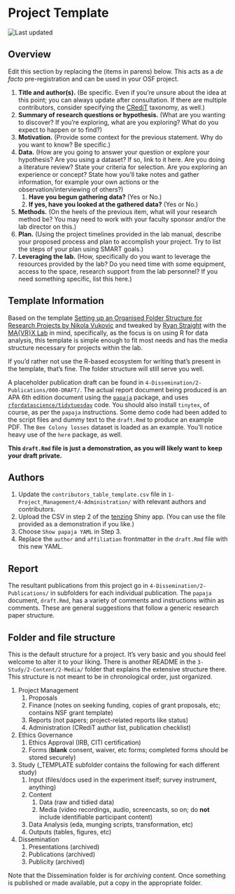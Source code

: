
# Project Template

![Last
updated](https://img.shields.io/github/last-commit/mavrxlab/project-template)

<!-- Only edit README.Rmd, never README.md! Knitting README.Rmd will produce README.md -->

## Overview

Edit this section by replacing the (items in parens) below. This acts as
a *de facto* pre-registration and can be used in your OSF project.

1.  **Title and author(s).** (Be specific. Even if you’re unsure about
    the idea at this point; you can always update after consultation. If
    there are multiple contributors, consider specifying the
    [CRediT](https://casrai.org/credit/) taxonomy, as well.)
2.  **Summary of research questions or hypothesis.** (What are you
    wanting to discover? If you’re exploring, what are you exploring?
    What do you expect to happen or to find?)
3.  **Motivation.** (Provide some context for the previous statement.
    Why do you want to know? Be specific.)
4.  **Data.** (How are you going to answer your question or explore your
    hypothesis? Are you using a dataset? If so, link to it here. Are you
    doing a literature review? State your criteria for selection. Are
    you exploring an experience or concept? State how you’ll take notes
    and gather information, for example your own actions or the
    observation/interviewing of others?)
    1.  **Have you begun gathering data?** (Yes or No.)
    2.  **If yes, have you looked at the gathered data?** (Yes or No.)
5.  **Methods.** (On the heels of the previous item, what will your
    research method be? You may need to work with your faculty sponsor
    and/or the lab director on this.)
6.  **Plan.** (Using the project timelines provided in the lab manual,
    describe your proposed process and plan to accomplish your project.
    Try to list the steps of your plan using SMART goals.)
7.  **Leveraging the lab.** (How, specifically do you want to leverage
    the resources provided by the lab? Do you need time with some
    equipment, access to the space, research support from the lab
    personnel? If you need something specific, list this here.)

## Template Information

Based on the template [Setting up an Organised Folder Structure for
Research Projects by Nikola
Vukovic](http://www.nikola.me/folder_structure.html) and tweaked by
[Ryan Straight](https://github.com/ryanstraight) with the [MA{VR}X
Lab](https://mavrxlab.org) in mind, specifically, as the focus is on
using R for data analysis, this template is simple enough to fit most
needs and has the media structure necessary for projects within the lab.

If you’d rather not use the R-based ecosystem for writing that’s present
in the template, that’s fine. The folder structure will still serve you
well.

A placeholder publication draft can be found in
`4-Dissemination/2-Publications/000-DRAFT/`. The actual report document
being produced is an APA 6th edition document using the
[`papaja`](https://github.com/crsh/papaja) package, and uses
[`rfordatascience/tidytuesday`](https://github.com/rfordatascience/tidytuesday)
code. You should also install `tinytex`, of course, as per the `papaja`
instructions. Some demo code had been added to the script files and
dummy text to the `draft.Rmd` to produce an example PDF. The
`Bee Colony losses` dataset is loaded as an example. You’ll notice heavy
use of the `here` package, as well.

**This `draft.Rmd` file is just a demonstration, as you will likely want
to keep your draft private.**

## Authors

1.  Update the `contributors_table_template.csv` file in
    `1-Project_Management/4-Administration/` with relevant authors and
    contributors.
2.  Upload the CSV in step 2 of the
    [tenzing](https://rollercoaster.shinyapps.io/tenzing/) Shiny app.
    (You can use the file provided as a demonstration if you like.)
3.  Choose `Show papaja YAML` in Step 3.
4.  Replace the `author` and `affiliation` frontmatter in the
    `draft.Rmd` file with this new YAML.

## Report

The resultant publications from this project go in
`4-Dissemination/2-Publications/` in subfolders for each individual
publication. The `papaja` document, `draft.Rmd`, has a variety of
comments and instructions within as comments. These are general
suggestions that follow a generic research paper structure.

## Folder and file structure

This is the default structure for a project. It’s very basic and you
should feel welcome to alter it to your liking. There is another README
in the `3-Study/2-Content/2-Media/` folder that explains the extensive
structure there. This structure is not meant to be in chronological
order, just organized.

1.  Project Management
    1.  Proposals
    2.  Finance (notes on seeking funding, copies of grant proposals,
        etc; contains NSF grant template)
    3.  Reports (not papers; project-related reports like status)
    4.  Administration (CRediT author list, publication checklist)
2.  Ethics Governance
    1.  Ethics Approval (IRB, CITI certification)
    2.  Forms (**blank** consent, waiver, etc forms; completed forms
        should be stored securely)
3.  Study (\_TEMPLATE subfolder contains the following for each
    different study)
    1.  Input (files/docs used in the experiment itself; survey
        instrument, anything)
    2.  Content
        1.  Data (raw and tidied data)
        2.  Media (video recordings, audio, screencasts, so on; do
            **not** include identifiable participant content)
    3.  Data Analysis (eda, munging scripts, transformation, etc)
    4.  Outputs (tables, figures, etc)
4.  Dissemination
    1.  Presentations (archived)
    2.  Publications (archived)
    3.  Publicity (archived)

Note that the Dissemination folder is for *archiving* content. Once
something is published or made available, put a copy in the appropriate
folder.
